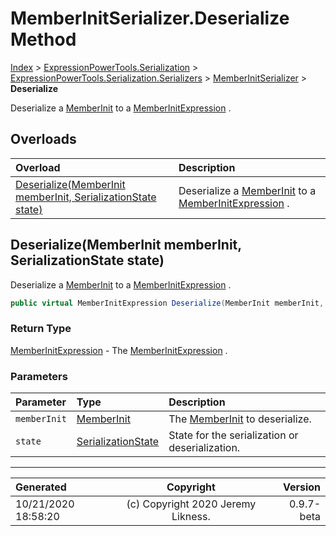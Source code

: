 ﻿# MemberInitSerializer.Deserialize Method

[Index](../index.md) > [ExpressionPowerTools.Serialization](ExpressionPowerTools.Serialization.a.md) > [ExpressionPowerTools.Serialization.Serializers](ExpressionPowerTools.Serialization.Serializers.n.md) > [MemberInitSerializer](ExpressionPowerTools.Serialization.Serializers.MemberInitSerializer.cs.md) > **Deserialize**

Deserialize a [MemberInit](ExpressionPowerTools.Serialization.Serializers.MemberInit.cs.md) to a [MemberInitExpression](https://docs.microsoft.com/dotnet/api/system.linq.expressions.memberinitexpression) .

## Overloads

| Overload | Description |
| :-- | :-- |
| [Deserialize(MemberInit memberInit, SerializationState state)](#deserializememberinit-memberinit-serializationstate-state) | Deserialize a [MemberInit](ExpressionPowerTools.Serialization.Serializers.MemberInit.cs.md) to a [MemberInitExpression](https://docs.microsoft.com/dotnet/api/system.linq.expressions.memberinitexpression) . |
## Deserialize(MemberInit memberInit, SerializationState state)

Deserialize a [MemberInit](ExpressionPowerTools.Serialization.Serializers.MemberInit.cs.md) to a [MemberInitExpression](https://docs.microsoft.com/dotnet/api/system.linq.expressions.memberinitexpression) .

```csharp
public virtual MemberInitExpression Deserialize(MemberInit memberInit, SerializationState state)
```

### Return Type

 [MemberInitExpression](https://docs.microsoft.com/dotnet/api/system.linq.expressions.memberinitexpression)  - The [MemberInitExpression](https://docs.microsoft.com/dotnet/api/system.linq.expressions.memberinitexpression) .

### Parameters

| Parameter | Type | Description |
| :-- | :-- | :-- |
| `memberInit` | [MemberInit](ExpressionPowerTools.Serialization.Serializers.MemberInit.cs.md) | The [MemberInit](ExpressionPowerTools.Serialization.Serializers.MemberInit.cs.md) to deserialize. |
| `state` | [SerializationState](ExpressionPowerTools.Serialization.Serializers.SerializationState.cs.md) | State for the serialization or deserialization. |



---

| Generated | Copyright | Version |
| :-- | :-: | --: |
| 10/21/2020 18:58:20 | (c) Copyright 2020 Jeremy Likness. | 0.9.7-beta |
